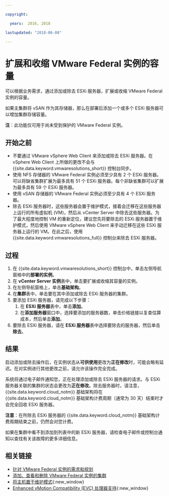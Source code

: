 ```yaml
---

copyright:

  years:  2016, 2018

lastupdated: "2018-06-08"

---
```


# 扩展和收缩 VMware Federal 实例的容量

可以根据业务需求，通过添加或除去 ESXi 服务器，扩展或收缩 VMware Federal 实例的容量。

如果主集群将 vSAN 作为其存储器，那么在部署后添加一个或多个 ESXi 服务器可以增加集群存储容量。

**注**：此功能仅可用于尚未受到保护的 VMware Federal 实例。

## 开始之前

* 不要通过 VMware vSphere Web Client 来添加或除去 ESXi 服务器。在 vSphere Web Client 上所做的更改不会与 {{site.data.keyword.vmwaresolutions_short}} 控制台同步。
* 使用 NFS 存储器的 VMware Federal 实例必须至少具有 2 个 ESXi 服务器。可以将缺省集群扩展为最多具有 51 个 ESXi 服务器。每个非缺省集群可以扩展为最多具有 59 个 ESXi 服务器。
* 使用 vSAN 存储器的 VMware Federal 实例必须至少具有 4 个 ESXi 服务器。
*  除去 ESXi 服务器时，这些服务器会置于维护模式，接着会迁移在这些服务器上运行的所有虚拟机 (VM)，然后从 vCenter Server 中除去这些服务器。为了最大程度地控制 VM 的重新定位，建议您先将要除去的 ESXi 服务器置于维护模式，然后使用 VMware vSphere Web Client 来手动迁移在这些 ESXi 服务器上运行的 VM。在此之后，使用 {{site.data.keyword.vmwaresolutions_full}} 控制台来除去 ESXi 服务器。

## 过程

1. 在 {{site.data.keyword.vmwaresolutions_short}} 控制台中，单击左侧导航窗格中的**部署的实例**。
2. 在 **vCenter Server 实例**表中，单击要扩展或收缩其容量的实例。
3. 在左侧导航窗格上，单击**基础架构**。
4. 在**集群**表中，单击要在其中添加或除去 ESXi 服务器的集群。
5. 要添加 ESXi 服务器，请完成以下步骤：
   1. 在 **ESXi 服务器**表中，单击**添加**。
   2. 在**添加服务器**窗口中，选择要添加的服务器数，单击价格链接以复查估算成本，然后单击**添加**。
6. 要除去 ESXi 服务器，请在 **ESXi 服务器**表中选择要除去的服务器，然后单击**除去**。

## 结果

启动添加或除去操作后，在实例状态从**可供使用**更改为**正在修改**时，可能会略有延迟。在对实例进行其他更改之前，请允许该操作完全完成。

系统将通过电子邮件通知您，正在处理添加或除去 ESXi 服务器的请求。与 ESXi 服务器关联的集群的状态会更改为**正在修改**。除去服务器时，请注意，{{site.data.keyword.cloud_notm}} 基础架构将在 {{site.data.keyword.cloud_notm}} 基础架构计费周期（通常为 30 天）结束时才会完全回收 ESXi 服务器。

**注意**：在所除去 ESXi 服务器的 {{site.data.keyword.cloud_notm}} 基础架构计费周期结束之前，仍然会对您计费。

如果在集群中看不到添加到列表中的新 ESXi 服务器，请检查电子邮件或控制台通知以查找有关该故障的更多详细信息。

## 相关链接

* [针对 VMware Federal 实例的需求和规划](vc_fed_planning.html)
* [添加、查看和删除 VMware Federal 实例的集群](fed_addviewdeleteclusters.html)
* [将主机置于维护模式](http://pubs.vmware.com/vsphere-60/index.jsp?topic=%2Fcom.vmware.vsphere.resmgmt.doc%2FGUID-8F705E83-6788-42D4-93DF-63A2B892367F.html){:new_window}
* [Enhanced vMotion Compatibility (EVC) 处理器支持](https://kb.vmware.com/selfservice/microsites/search.do?language=en_US&cmd=displayKC&externalId=1003212){:new_window}
